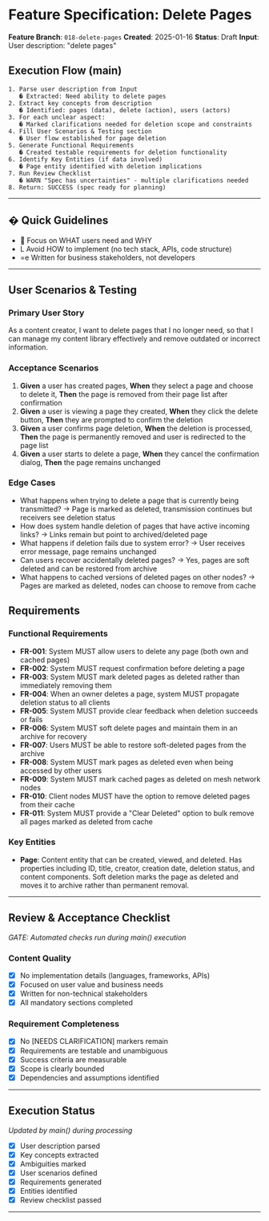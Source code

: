 # Feature Specification: Delete Pages

**Feature Branch**: `018-delete-pages`
**Created**: 2025-01-16
**Status**: Draft
**Input**: User description: "delete pages"

## Execution Flow (main)
```
1. Parse user description from Input
   � Extracted: Need ability to delete pages
2. Extract key concepts from description
   � Identified: pages (data), delete (action), users (actors)
3. For each unclear aspect:
   � Marked clarifications needed for deletion scope and constraints
4. Fill User Scenarios & Testing section
   � User flow established for page deletion
5. Generate Functional Requirements
   � Created testable requirements for deletion functionality
6. Identify Key Entities (if data involved)
   � Page entity identified with deletion implications
7. Run Review Checklist
   � WARN "Spec has uncertainties" - multiple clarifications needed
8. Return: SUCCESS (spec ready for planning)
```

---

## � Quick Guidelines
-  Focus on WHAT users need and WHY
- L Avoid HOW to implement (no tech stack, APIs, code structure)
- =e Written for business stakeholders, not developers

---

## User Scenarios & Testing

### Primary User Story
As a content creator, I want to delete pages that I no longer need, so that I can manage my content library effectively and remove outdated or incorrect information.

### Acceptance Scenarios
1. **Given** a user has created pages, **When** they select a page and choose to delete it, **Then** the page is removed from their page list after confirmation
2. **Given** a user is viewing a page they created, **When** they click the delete button, **Then** they are prompted to confirm the deletion
3. **Given** a user confirms page deletion, **When** the deletion is processed, **Then** the page is permanently removed and user is redirected to the page list
4. **Given** a user starts to delete a page, **When** they cancel the confirmation dialog, **Then** the page remains unchanged

### Edge Cases
- What happens when trying to delete a page that is currently being transmitted? → Page is marked as deleted, transmission continues but receivers see deletion status
- How does system handle deletion of pages that have active incoming links? → Links remain but point to archived/deleted page
- What happens if deletion fails due to system error? → User receives error message, page remains unchanged
- Can users recover accidentally deleted pages? → Yes, pages are soft deleted and can be restored from archive
- What happens to cached versions of deleted pages on other nodes? → Pages are marked as deleted, nodes can choose to remove from cache

## Requirements

### Functional Requirements
- **FR-001**: System MUST allow users to delete any page (both own and cached pages)
- **FR-002**: System MUST request confirmation before deleting a page
- **FR-003**: System MUST mark deleted pages as deleted rather than immediately removing them
- **FR-004**: When an owner deletes a page, system MUST propagate deletion status to all clients
- **FR-005**: System MUST provide clear feedback when deletion succeeds or fails
- **FR-006**: System MUST soft delete pages and maintain them in an archive for recovery
- **FR-007**: Users MUST be able to restore soft-deleted pages from the archive
- **FR-008**: System MUST mark pages as deleted even when being accessed by other users
- **FR-009**: System MUST mark cached pages as deleted on mesh network nodes
- **FR-010**: Client nodes MUST have the option to remove deleted pages from their cache
- **FR-011**: System MUST provide a "Clear Deleted" option to bulk remove all pages marked as deleted from cache

### Key Entities
- **Page**: Content entity that can be created, viewed, and deleted. Has properties including ID, title, creator, creation date, deletion status, and content components. Soft deletion marks the page as deleted and moves it to archive rather than permanent removal.

---

## Review & Acceptance Checklist
*GATE: Automated checks run during main() execution*

### Content Quality
- [x] No implementation details (languages, frameworks, APIs)
- [x] Focused on user value and business needs
- [x] Written for non-technical stakeholders
- [x] All mandatory sections completed

### Requirement Completeness
- [x] No [NEEDS CLARIFICATION] markers remain
- [x] Requirements are testable and unambiguous
- [x] Success criteria are measurable
- [x] Scope is clearly bounded
- [x] Dependencies and assumptions identified

---

## Execution Status
*Updated by main() during processing*

- [x] User description parsed
- [x] Key concepts extracted
- [x] Ambiguities marked
- [x] User scenarios defined
- [x] Requirements generated
- [x] Entities identified
- [x] Review checklist passed

---
